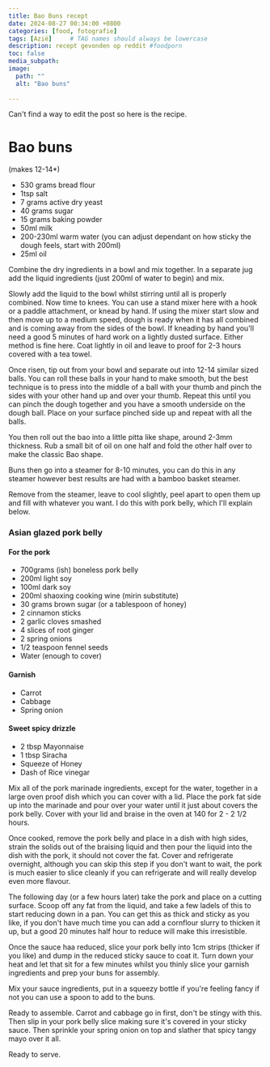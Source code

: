 ```yaml
---
title: Bao Buns recept
date: 2024-08-27 00:34:00 +0800
categories: [food, fotografie]
tags: [Azië]     # TAG names should always be lowercase
description: recept gevonden op reddit #foodporn 
toc: false
media_subpath:
image:
  path: ""
  alt: "Bao buns"
  
---
```



Can't find a way to edit the post so here is the recipe.

# Bao buns
 
(makes 12-14*) 
- 530 grams bread flour 
- 1tsp salt
- 7 grams active dry yeast 
- 40 grams sugar 
- 15 grams baking powder
- 50ml milk
- 200-230ml warm water (you can adjust dependant on how sticky the dough feels, start with 200ml)
- 25ml oil 

Combine the dry ingredients in a bowl and mix together. In a separate jug add the liquid ingredients (just 200ml of water to begin) and mix.

Slowly add the liquid to the bowl whilst stirring until all is properly combined. Now time to knees. You can use a stand mixer here with a hook or a paddle attachment, or knead by hand. If using the mixer start slow and then move up to a medium speed, dough is ready when it has all combined and is coming away from the sides of the bowl. If kneading by hand you'll need a good 5 minutes of hard work on a lightly dusted surface. Either method is fine here. Coat lightly in oil and leave to proof for 2-3 hours covered with a tea towel.

Once risen, tip out from your bowl and separate out into 12-14 similar sized balls. You can roll these balls in your hand to make smooth, but the best technique is to press into the middle of a ball with your thumb and pinch the sides with your other hand up and over your thumb. Repeat this until you can pinch the dough together and you have a smooth underside on the dough ball. Place on your surface pinched side up and repeat with all the balls.

You then roll out the bao into a little pitta like shape, around 2-3mm thickness. Rub a small bit of oil on one half and fold the other half over to make the classic Bao shape.

Buns then go into a steamer for 8-10 minutes, you can do this in any steamer however best results are had with a bamboo basket steamer.

Remove from the steamer, leave to cool slightly, peel apart to open them up and fill with whatever you want. I do this with pork belly, which I'll explain below.

### Asian glazed pork belly

#### For the pork
- 700grams (ish) boneless pork belly
- 200ml light soy
- 100ml dark soy
- 200ml shaoxing cooking wine (mirin substitute)
- 30 grams brown sugar (or a tablespoon of honey)
- 2 cinnamon sticks 
- 2 garlic cloves smashed 
- 4 slices of root ginger 
- 2 spring onions 
- 1/2 teaspoon fennel seeds 
- Water (enough to cover)

#### Garnish
- Carrot
- Cabbage
- Spring onion 

#### Sweet spicy drizzle 
- 2 tbsp Mayonnaise 
- 1 tbsp Siracha
- Squeeze of Honey
- Dash of Rice vinegar 


Mix all of the pork marinade ingredients, except for the water, together in a large oven proof dish which you can cover with a lid. Place the pork fat side up into the marinade and pour over your water until it just about covers the pork belly. Cover with your lid and braise in the oven at 140 for 2 - 2 1/2 hours. 

Once cooked, remove the pork belly and place in a dish with high sides, strain the solids out of the braising liquid and then pour the liquid into the dish with the pork, it should not cover the fat. Cover and refrigerate overnight, although you can skip this step if you don't want to wait, the pork is much easier to slice cleanly if you can refrigerate and will really develop even more flavour.

The following day (or a few hours later) take the pork and place on a cutting surface. Scoop off any fat from the liquid, and take a few ladels of this to start reducing down in a pan. You can get this as thick and sticky as you like, if you don't have much time you can add a cornflour slurry to thicken it up, but a good 20 minutes half hour to reduce will make this irresistible.

Once the sauce haa reduced, slice your pork belly into 1cm strips (thicker if you like) and dump in the reduced sticky sauce to coat it. Turn down your heat and let that sit for a few minutes whilst you thinly slice your garnish ingredients and prep your buns for assembly.

Mix your sauce ingredients, put in a squeezy bottle if you're feeling fancy if not you can use a spoon to add to the buns.

Ready to assemble. Carrot and cabbage go in first, don't be stingy with this. Then slip in your pork belly slice making sure it's covered in your sticky sauce. Then sprinkle your spring onion on top and slather that spicy tangy mayo over it all.

Ready to serve.